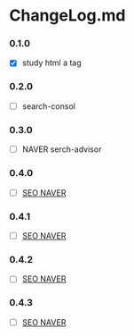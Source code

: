 # ChangeLog.md

### 0.1.0
- [x] study html a tag

### 0.2.0
- [ ] search-consol

### 0.3.0
- [ ] NAVER serch-advisor

### 0.4.0
- [ ] [SEO NAVER](https://searchadvisor.naver.com/tools/sitecheck#)

### 0.4.1
- [ ] [SEO NAVER](https://searchadvisor.naver.com/tools/sitecheck)


### 0.4.2
- [ ] [SEO NAVER](https://searchadvisor.naver.com/tools/sitecheck)

### 0.4.3
- [ ] [SEO NAVER](https://searchadvisor.naver.com/tools/sitecheck)
